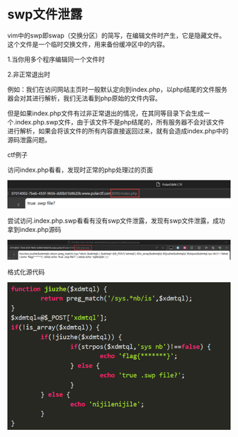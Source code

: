 # swp文件泄露

vim中的swp即swap（交换分区）的简写，在编辑文件时产生，它是隐藏文件。这个文件是一个临时交换文件，用来备份缓冲区中的内容。

1.当你用多个程序编辑同一个文件时

2.非正常退出时

例如：我们在访问网站主页时一般默认定向到index.php，以php结尾的文件服务器会对其进行解析，我们无法看到php原始的文件内容。

但是如果index.php文件有过非正常退出的情况，在其同等目录下会生成一个.index.php.swp文件，由于该文件不是php结尾的，所有服务器不会对该文件进行解析，如果会将该文件的所有内容直接返回过来，就有会造成index.php中的源码泄露问题。



ctf例子



访问index.php看看，发现时正常的php处理过的页面

![image-20231103094334068](images/swp%E6%96%87%E4%BB%B6%E6%B3%84%E9%9C%B2.assets/image-20231103094334068.png)



尝试访问.index.php.swp看看有没有swp文件泄露，发现有swp文件泄露，成功拿到index.php源码

![image-20231103094514360](images/swp%E6%96%87%E4%BB%B6%E6%B3%84%E9%9C%B2.assets/image-20231103094514360.png)



格式化源代码

![image-20240103123812400](images/swp%E6%96%87%E4%BB%B6%E6%B3%84%E9%9C%B2.assets/image-20240103123812400.png)